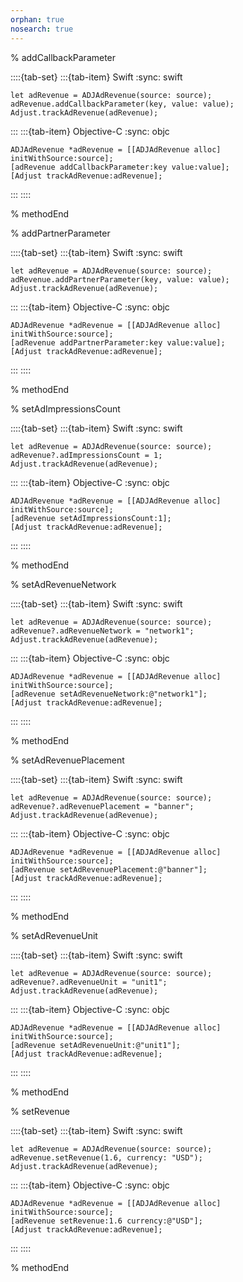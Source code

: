 ```yaml
---
orphan: true
nosearch: true
---
```


% addCallbackParameter

::::{tab-set}
:::{tab-item} Swift
:sync: swift

```{code-block} swift
let adRevenue = ADJAdRevenue(source: source);
adRevenue.addCallbackParameter(key, value: value);
Adjust.trackAdRevenue(adRevenue);
```
:::
:::{tab-item} Objective-C
:sync: objc

```{code-block} objc
ADJAdRevenue *adRevenue = [[ADJAdRevenue alloc] initWithSource:source];
[adRevenue addCallbackParameter:key value:value];
[Adjust trackAdRevenue:adRevenue];
```
:::
::::

% methodEnd

% addPartnerParameter

::::{tab-set}
:::{tab-item} Swift
:sync: swift

```{code-block} swift
let adRevenue = ADJAdRevenue(source: source);
adRevenue.addPartnerParameter(key, value: value);
Adjust.trackAdRevenue(adRevenue);
```
:::
:::{tab-item} Objective-C
:sync: objc

```{code-block} objc
ADJAdRevenue *adRevenue = [[ADJAdRevenue alloc] initWithSource:source];
[adRevenue addPartnerParameter:key value:value];
[Adjust trackAdRevenue:adRevenue];
```
:::
::::

% methodEnd

% setAdImpressionsCount

::::{tab-set}
:::{tab-item} Swift
:sync: swift

```{code-block} swift
let adRevenue = ADJAdRevenue(source: source);
adRevenue?.adImpressionsCount = 1;
Adjust.trackAdRevenue(adRevenue);
```
:::
:::{tab-item} Objective-C
:sync: objc

```{code-block} objc
ADJAdRevenue *adRevenue = [[ADJAdRevenue alloc] initWithSource:source];
[adRevenue setAdImpressionsCount:1];
[Adjust trackAdRevenue:adRevenue];
```
:::
::::

% methodEnd

% setAdRevenueNetwork

::::{tab-set}
:::{tab-item} Swift
:sync: swift

```{code-block} swift
let adRevenue = ADJAdRevenue(source: source);
adRevenue?.adRevenueNetwork = "network1";
Adjust.trackAdRevenue(adRevenue);
```
:::
:::{tab-item} Objective-C
:sync: objc

```{code-block} objc
ADJAdRevenue *adRevenue = [[ADJAdRevenue alloc] initWithSource:source];
[adRevenue setAdRevenueNetwork:@"network1"];
[Adjust trackAdRevenue:adRevenue];
```
:::
::::

% methodEnd

% setAdRevenuePlacement

::::{tab-set}
:::{tab-item} Swift
:sync: swift

```{code-block} swift
let adRevenue = ADJAdRevenue(source: source);
adRevenue?.adRevenuePlacement = "banner";
Adjust.trackAdRevenue(adRevenue);
```
:::
:::{tab-item} Objective-C
:sync: objc

```{code-block} objc
ADJAdRevenue *adRevenue = [[ADJAdRevenue alloc] initWithSource:source];
[adRevenue setAdRevenuePlacement:@"banner"];
[Adjust trackAdRevenue:adRevenue];
```
:::
::::

% methodEnd

% setAdRevenueUnit

::::{tab-set}
:::{tab-item} Swift
:sync: swift

```{code-block} swift
let adRevenue = ADJAdRevenue(source: source);
adRevenue?.adRevenueUnit = "unit1";
Adjust.trackAdRevenue(adRevenue);
```
:::
:::{tab-item} Objective-C
:sync: objc

```{code-block} objc
ADJAdRevenue *adRevenue = [[ADJAdRevenue alloc] initWithSource:source];
[adRevenue setAdRevenueUnit:@"unit1"];
[Adjust trackAdRevenue:adRevenue];
```
:::
::::

% methodEnd

% setRevenue

::::{tab-set}
:::{tab-item} Swift
:sync: swift

```{code-block} swift
let adRevenue = ADJAdRevenue(source: source);
adRevenue.setRevenue(1.6, currency: "USD");
Adjust.trackAdRevenue(adRevenue);
```
:::
:::{tab-item} Objective-C
:sync: objc

```{code-block} objc
ADJAdRevenue *adRevenue = [[ADJAdRevenue alloc] initWithSource:source];
[adRevenue setRevenue:1.6 currency:@"USD"];
[Adjust trackAdRevenue:adRevenue];
```
:::
::::

% methodEnd
